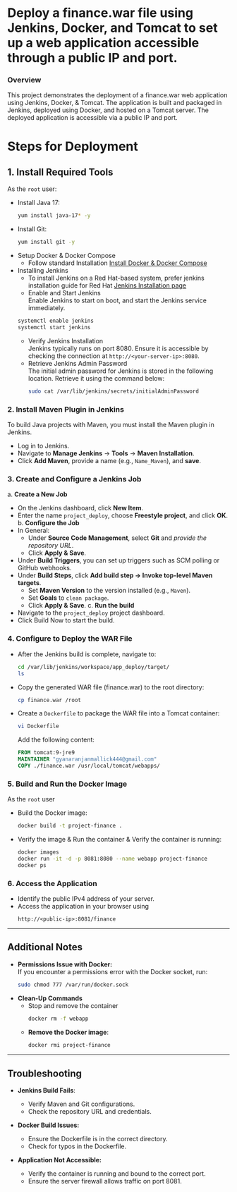 # Deploy a finance.war file using Jenkins, Docker, and Tomcat to set up a web application accessible through a public IP and port.
### Overview
This project demonstrates the deployment of a finance.war web application using Jenkins, Docker, & Tomcat. The application is built and packaged in Jenkins, deployed using Docker, and hosted on a Tomcat server. The deployed application is accessible via a public IP and port.
# Steps for Deployment
## 1. Install Required Tools
As the `root` user:
- Install Java 17:
  ```bash
  yum install java-17* -y
  ```
- Install Git:
  ```bash
  yum install git -y
  ```
- Setup Docker & Docker Compose
  - Follow standard Installation
  [Install Docker & Docker Compose](https://github.com/Mallick17/Docker.git)
- Installing Jenkins
  - To install Jenkins on a Red Hat-based system, prefer jenkins installation guide for Red Hat [Jenkins Installation page](https://www.jenkins.io/doc/book/installing/linux/#long-term-support-release-3)
  - Enable and Start Jenkins<br>
    Enable Jenkins to start on boot, and start the Jenkins service immediately.
  ```bash
  systemctl enable jenkins
  systemctl start jenkins
  ```
  - Verify Jenkins Installation<br>
    Jenkins typically runs on port 8080. Ensure it is accessible by checking the connection at `http://<your-server-ip>:8080`.
  - Retrieve Jenkins Admin Password<br>
    The initial admin password for Jenkins is stored in the following location. 
    Retrieve it using the command below:
    ```bash
    sudo cat /var/lib/jenkins/secrets/initialAdminPassword
    ```
### 2. Install Maven Plugin in Jenkins
To build Java projects with Maven, you must install the Maven plugin in Jenkins.
- Log in to Jenkins.
- Navigate to **Manage Jenkins** → **Tools** → **Maven Installation**.
- Click **Add Maven**, provide a name (e.g., `Name_Maven`), and **save**.

### 3. Create and Configure a Jenkins Job
a. **Create a New Job**
- On the Jenkins dashboard, click **New Item**.
- Enter the name `project_deploy`, choose **Freestyle project**, and click **OK**.
b. **Configure the Job**
- In General:
  - Under **Source Code Management**, select **Git** and *provide the repository URL*.
  - Click **Apply & Save**.
- Under **Build Triggers**, you can set up triggers such as SCM polling or GitHub webhooks.
- Under **Build Steps**, click **Add build step → Invoke top-level Maven targets**.
  - Set **Maven Version** to the version installed (e.g., `Maven`).
  - Set **Goals** to `clean package`.
  - Click **Apply & Save**.
c. **Run the build**
- Navigate to the `project_deploy` project dashboard.
- Click Build Now to start the build.

### 4. Configure to Deploy the WAR File
- After the Jenkins build is complete, navigate to:
  ```bash
  cd /var/lib/jenkins/workspace/app_deploy/target/
  ls
  ```
- Copy the generated WAR file (finance.war) to the root directory:
  ```bash
  cp finance.war /root
  ```
- Create a `Dockerfile` to package the WAR file into a Tomcat container:
  ```bash
  vi Dockerfile
  ```
  Add the following content:
  ```dockerfile
  FROM tomcat:9-jre9
  MAINTAINER "gyanaranjanmallick444@gmail.com"
  COPY ./finance.war /usr/local/tomcat/webapps/
  ```
### 5. Build and Run the Docker Image
As the `root` user
- Build the Docker image:
  ```bash
  docker build -t project-finance .
  ```
- Verify the image & Run the container & Verify the container is running:
  ```bash
  docker images
  docker run -it -d -p 8081:8080 --name webapp project-finance
  docker ps
  ```
### 6. Access the Application
- Identify the public IPv4 address of your server.
- Access the application in your browser using
  ```vbnet
  http://<public-ip>:8081/finance
  ```
---
## Additional Notes
- **Permissions Issue with Docker:**<br>
   If you encounter a permissions error with the Docker socket, run:
  ```bash
  sudo chmod 777 /var/run/docker.sock
  ```
- **Clean-Up Commands**
  - Stop and remove the container
    ```bash
    docker rm -f webapp
    ```
  - **Remove the Docker image**:
    ```bash
    docker rmi project-finance
    ```
---
## Troubleshooting
- **Jenkins Build Fails**:
  - Verify Maven and Git configurations.
  - Check the repository URL and credentials.
    
- **Docker Build Issues:**
  - Ensure the Dockerfile is in the correct directory.
  - Check for typos in the Dockerfile.

- **Application Not Accessible:**
  - Verify the container is running and bound to the correct port.
  - Ensure the server firewall allows traffic on port 8081.



